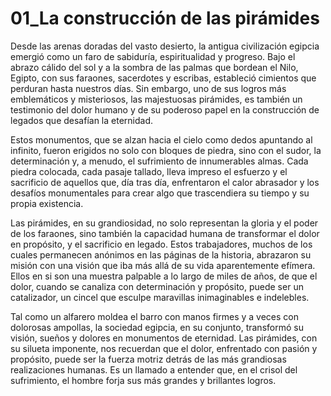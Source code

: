 # 01_La construcción de las pirámides

Desde las arenas doradas del vasto desierto, la antigua civilización egipcia emergió como un faro de sabiduría, espiritualidad y progreso. Bajo el abrazo cálido del sol y a la sombra de las palmas que bordean el Nilo, Egipto, con sus faraones, sacerdotes y escribas, estableció cimientos que perduran hasta nuestros días. Sin embargo, uno de sus logros más emblemáticos y misteriosos, las majestuosas pirámides, es también un testimonio del dolor humano y de su poderoso papel en la construcción de legados que desafían la eternidad.

Estos monumentos, que se alzan hacia el cielo como dedos apuntando al infinito, fueron erigidos no solo con bloques de piedra, sino con el sudor, la determinación y, a menudo, el sufrimiento de innumerables almas. Cada piedra colocada, cada pasaje tallado, lleva impreso el esfuerzo y el sacrificio de aquellos que, día tras día, enfrentaron el calor abrasador y los desafíos monumentales para crear algo que trascendiera su tiempo y su propia existencia.

Las pirámides, en su grandiosidad, no solo representan la gloria y el poder de los faraones, sino también la capacidad humana de transformar el dolor en propósito, y el sacrificio en legado. Estos trabajadores, muchos de los cuales permanecen anónimos en las páginas de la historia, abrazaron su misión con una visión que iba más allá de su vida aparentemente efímera. Ellos en si son una muestra palpable a lo largo de miles de años, de  que el dolor, cuando se canaliza con determinación y propósito, puede ser un catalizador, un cincel que esculpe maravillas inimaginables e indelebles.

Tal como un alfarero moldea el barro con manos firmes y a veces con dolorosas ampollas, la sociedad egipcia, en su conjunto, transformó su visión, sueños y dolores en monumentos de eternidad. Las pirámides, con su silueta imponente, nos recuerdan que el dolor, enfrentado con pasión y propósito, puede ser la fuerza motriz detrás de las más grandiosas realizaciones humanas. Es un llamado a entender que, en el crisol del sufrimiento, el hombre forja sus más grandes y brillantes logros.

